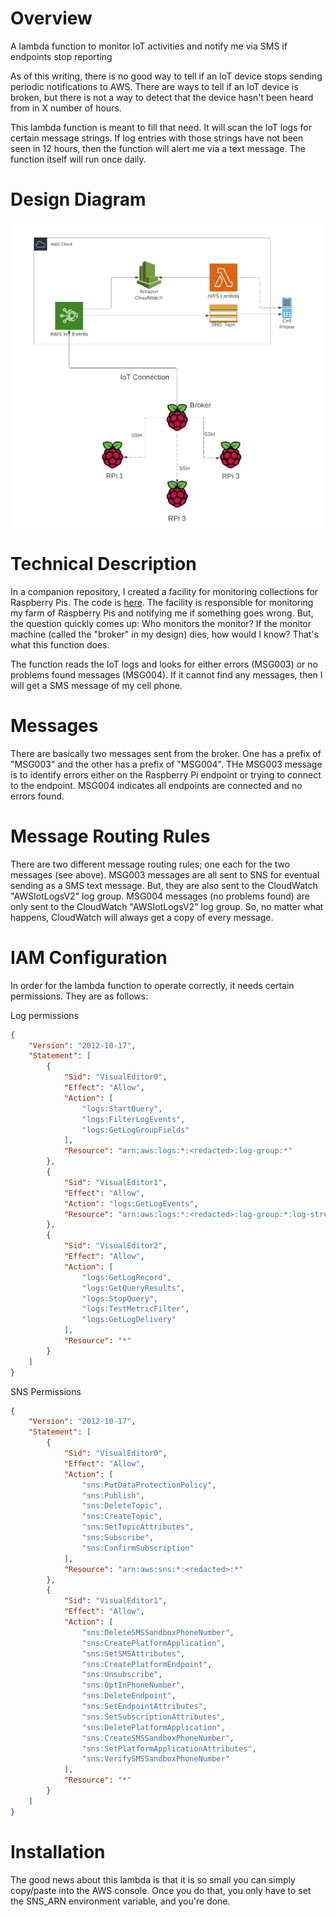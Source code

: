 # Overview
A lambda function to monitor IoT activities and notify me via SMS if endpoints stop reporting

As of this writing, there is no good way to tell if an IoT device stops sending periodic notifications to AWS. There 
are ways to tell if an IoT device is broken, but there is not a way to detect that the device hasn't been heard from
in X number of hours.  

This lambda function is meant to fill that need.  It will scan the IoT logs for certain message strings.  If log entries 
with those strings have not been seen in 12 hours, then the function will alert me via a text message. The function 
itself will run once daily.

# Design Diagram
![](.README_images/basic-design.png)

# Technical Description
In a companion repository, I created a facility for monitoring collections for Raspberry Pis.  The code is [here](https://github.com/gamename/raspberry-pi-iot-monitor). 
The facility is responsible for monitoring my farm of Raspberry Pis and notifying me if something goes wrong. But, the 
question quickly comes up: Who monitors the monitor?  If the monitor machine (called the "broker" in my design) dies,
how would I know?  That's what this function does.

The function reads the IoT logs and looks for either errors (MSG003) or no problems found messages (MSG004). If it cannot
find any messages, then I will get a SMS message of my cell phone.

# Messages 
There are basically two messages sent from the broker.  One has a prefix of "MSG003" and the other has a prefix of 
"MSG004".  THe MSG003 message is to identify errors either on the Raspberry Pi endpoint or trying to connect to the 
endpoint.  MSG004 indicates all endpoints are connected and no errors found.

# Message Routing Rules 
There are two different message routing rules; one each for the two messages (see above). MSG003 messages are all sent to SNS for eventual
sending as a SMS text message.  But, they are also sent to the CloudWatch "AWSIotLogsV2" log group. MSG004 messages (no problems found) are
only sent to the CloudWatch "AWSIotLogsV2" log group. So, no matter what happens, CloudWatch will always get a copy of every message.

# IAM Configuration
In order for the lambda function to operate correctly, it needs certain permissions.  They are as follows:

Log  permissions
```json
{
    "Version": "2012-10-17",
    "Statement": [
        {
            "Sid": "VisualEditor0",
            "Effect": "Allow",
            "Action": [
                "logs:StartQuery",
                "logs:FilterLogEvents",
                "logs:GetLogGroupFields"
            ],
            "Resource": "arn:aws:logs:*:<redacted>:log-group:*"
        },
        {
            "Sid": "VisualEditor1",
            "Effect": "Allow",
            "Action": "logs:GetLogEvents",
            "Resource": "arn:aws:logs:*:<redacted>:log-group:*:log-stream:*"
        },
        {
            "Sid": "VisualEditor2",
            "Effect": "Allow",
            "Action": [
                "logs:GetLogRecord",
                "logs:GetQueryResults",
                "logs:StopQuery",
                "logs:TestMetricFilter",
                "logs:GetLogDelivery"
            ],
            "Resource": "*"
        }
    ]
}
```

SNS Permissions
```json
{
    "Version": "2012-10-17",
    "Statement": [
        {
            "Sid": "VisualEditor0",
            "Effect": "Allow",
            "Action": [
                "sns:PutDataProtectionPolicy",
                "sns:Publish",
                "sns:DeleteTopic",
                "sns:CreateTopic",
                "sns:SetTopicAttributes",
                "sns:Subscribe",
                "sns:ConfirmSubscription"
            ],
            "Resource": "arn:aws:sns:*:<redacted>:*"
        },
        {
            "Sid": "VisualEditor1",
            "Effect": "Allow",
            "Action": [
                "sns:DeleteSMSSandboxPhoneNumber",
                "sns:CreatePlatformApplication",
                "sns:SetSMSAttributes",
                "sns:CreatePlatformEndpoint",
                "sns:Unsubscribe",
                "sns:OptInPhoneNumber",
                "sns:DeleteEndpoint",
                "sns:SetEndpointAttributes",
                "sns:SetSubscriptionAttributes",
                "sns:DeletePlatformApplication",
                "sns:CreateSMSSandboxPhoneNumber",
                "sns:SetPlatformApplicationAttributes",
                "sns:VerifySMSSandboxPhoneNumber"
            ],
            "Resource": "*"
        }
    ]
}
```

# Installation
The good news about this lambda is that it is so small you can simply copy/paste into the AWS console.  Once you do that,
you only have to set the SNS_ARN environment variable, and you're done.